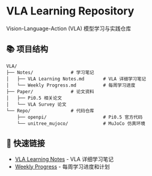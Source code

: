 # VLA Learning Repository

Vision-Language-Action (VLA) 模型学习与实践仓库

## 📚 项目结构

```text
VLA/
├── Notes/              # 学习笔记
│   ├── VLA Learning Notes.md       # VLA 详细学习笔记
│   └── Weekly Progress.md          # 每周学习进度
├── Paper/              # 论文资料
│   ├── Pi0.5 相关论文
│   └── VLA Survey 论文
└── Repo/               # 代码仓库
    ├── openpi/                     # Pi0.5 官方代码
    └── unitree_mujoco/             # MuJoCo 仿真环境
```

## 📖 快速链接

- [VLA Learning Notes](Notes/VLA%20Learning%20Notes.md) - VLA 详细学习笔记
- [Weekly Progress](Notes/Weekly%20Progress.md) - 每周学习进度和计划
